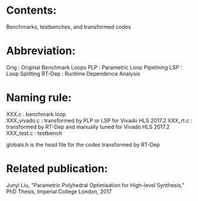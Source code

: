 # Contents: 
Benchmarks, testbenches, and transformed codes 

# Abbreviation: 
Orig   : Original Benchmark Loops 
PLP    : Parametric Loop Pipelining 
LSP    : Loop Splitting 
RT-Dep : Runtime Dependence Analysis

# Naming rule:  
XXX.c        : benchmark loop  
XXX_vivado.c : transformed by PLP or LSP for Vivado HLS 2017.2 
XXX_rt.c     : transformed by RT-Dep and manually tuned for Vivado HLS 2017.2  
XXX_test.c   : testbench  

globals.h is the head file for the codes transformed by RT-Dep   

# Related publication:
Junyi Liu, "Parametric Polyhedral Optimisation for High-level Synthesis," PhD Thesis, Imperial College London, 2017 


